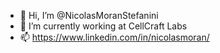 - 👋 Hi, I’m @NicolasMoranStefanini
- 🌱 I’m currently working at CellCraft Labs
- 📫 https://www.linkedin.com/in/nicolasmoran/
